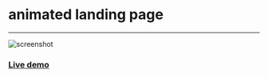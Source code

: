 # animated landing page
----------
![screenshot](https://drive.google.com/file/d/1twh3naPJB_l0lY7aOYeXohxWHWJ6dCiy/view?usp=drive_link)
### [Live demo](https://popplayer.netlify.app)